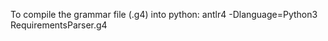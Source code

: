 
To compile the grammar file (.g4) into python:
    antlr4 -Dlanguage=Python3 RequirementsParser.g4


